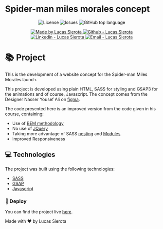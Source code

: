 # Spider-man miles morales concept

<p align="center">
  <a href="LICENSE" style="text-decoration: none">
    <img alt="License" src="https://img.shields.io/github/license/kseikyo/spiderman-concept?color=34CB79" />
  </a>
  <a href="https://github.com/kseikyo/spiderman-concept/issues" style="text-decoration: none">
    <img alt="Issues" src="https://img.shields.io/github/issues/kseikyo/spiderman-concept?color=34CB79" />
  </a>
  <a href="#" style="text-decoration: none">
    <img alt="GitHub top language" src="https://img.shields.io/github/languages/top/kseikyo/spiderman-concept?color=34CB79" />
  </a>
</p>

<p align="center">
  <a href="https://github.com/kseikyo" target="_blank">
    <img alt="Made by Lucas Sierota" src="https://img.shields.io/badge/made%20by-Lucas_Sierota-informational?color=34CB79">
  </a>
  <a href="https://github.com/kseikyo" target="_blank" >
    <img alt="Github - Lucas Sierota" src="https://img.shields.io/badge/Github--%23F8952D?style=social&logo=github">
  </a>
  <a href="https://www.linkedin.com/in/lucassierota/" target="_blank" >
    <img alt="Linkedin - Lucas Sierota" src="https://img.shields.io/badge/Linkedin--%23F8952D?style=social&logo=linkedin">
  </a>
  <a href="mailto:lucassilva@mailfence.com" target="_blank" >
    <img alt="Email - Lucas Sierota" src="https://img.shields.io/badge/Email--%23F8952D?style=social&logo=gmail">
  </a>
</p>

# :books: Project

This is the development of a website concept for the Spider-man Miles Morales launch.

This project is developed using plain HTML, SASS for styling and GSAP3 for the animations and of course, Javascript. The concept comes from the Designer Násser Yousef Ali on [figma](https://www.figma.com/file/zm3fLTS6fk4gaYzaCWhMaw/Spider-man?node-id=1%3A3).

The code presented here is an improved version from the code given in his course, containing:

- Use of [BEM methodology](http://getbem.com/introduction/)
- No use of [JQuery](https://jquery.com/)
- Taking more advantage of SASS [nesting](https://sass-lang.com/guide#topic-3) and [Modules](https://sass-lang.com/guide#topic-5)
- Improved Responsiveness

## 💻 Technologies

The project was built using the following technologies:

- [SASS](https://sass-lang.com/)
- [GSAP](https://greensock.com/docs/v3/)
- [Javascript](https://www.javascript.com/)

### 🚀 Deploy

You can find the project live [here](https://kseikyo.github.io/spiderman-concept).

Made with ❤️ by Lucas Sierota
